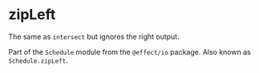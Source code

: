 # zipLeft

The same as `intersect` but ignores the right output.

Part of the `Schedule` module from the `@effect/io` package. Also known as `Schedule.zipLeft`.
